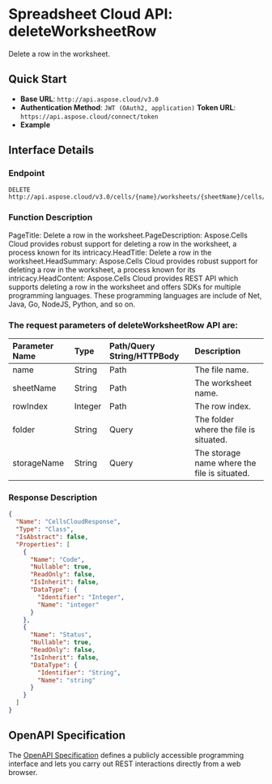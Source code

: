 # **Spreadsheet Cloud API: deleteWorksheetRow**

Delete a row in the worksheet. 

## **Quick Start**

- **Base URL**: `http://api.aspose.cloud/v3.0`
- **Authentication Method**: `JWT (OAuth2, application)`  **Token URL**: `https://api.aspose.cloud/connect/token`
- **Example** 
<script src="https://gist.github.com/aspose-cells-cloud-gists/8a5b324fdf3e574dbd747c1a1e24b05d.js?file=Example30_DeleteWorksheetRow.cs"></script>

## **Interface Details**

### **Endpoint** 

```
DELETE http://api.aspose.cloud/v3.0/cells/{name}/worksheets/{sheetName}/cells/rows/{rowIndex}
```

### **Function Description**
PageTitle: Delete a row in the worksheet.PageDescription: Aspose.Cells Cloud provides robust support for deleting a row in the worksheet, a process known for its intricacy.HeadTitle: Delete a row in the worksheet.HeadSummary: Aspose.Cells Cloud provides robust support for deleting a row in the worksheet, a process known for its intricacy.HeadContent: Aspose.Cells Cloud provides REST API which supports deleting a row in the worksheet and offers SDKs for multiple programming languages. These programming languages are include of Net, Java, Go, NodeJS, Python, and so on.

### The request parameters of **deleteWorksheetRow** API are: 

| Parameter Name | Type | Path/Query String/HTTPBody | Description | 
| :- | :- | :- |:- | 
|name|String|Path|The file name.|
|sheetName|String|Path|The worksheet name.|
|rowIndex|Integer|Path|The row index.|
|folder|String|Query|The folder where the file is situated.|
|storageName|String|Query|The storage name where the file is situated.|


### **Response Description**
```json
{
  "Name": "CellsCloudResponse",
  "Type": "Class",
  "IsAbstract": false,
  "Properties": [
    {
      "Name": "Code",
      "Nullable": true,
      "ReadOnly": false,
      "IsInherit": false,
      "DataType": {
        "Identifier": "Integer",
        "Name": "integer"
      }
    },
    {
      "Name": "Status",
      "Nullable": true,
      "ReadOnly": false,
      "IsInherit": false,
      "DataType": {
        "Identifier": "String",
        "Name": "string"
      }
    }
  ]
}
```

## OpenAPI Specification

The [OpenAPI Specification](https://reference.aspose.cloud/cells/#/CellsController/DeleteWorksheetRow) defines a publicly accessible programming interface and lets you carry out REST interactions directly from a web browser.

